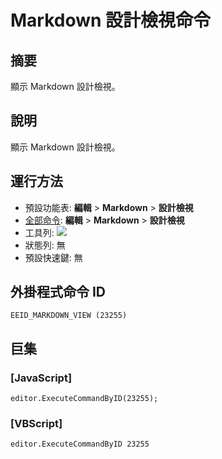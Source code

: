 # Markdown 設計檢視命令

## 摘要

顯示 Markdown 設計檢視。

## 說明

顯示 Markdown 設計檢視。

## 運行方法

- 預設功能表: **編輯** \> **Markdown** \> **設計檢視**
- [全部命令](../tools/all_commands): **編輯** \> **Markdown** \> **設計檢視**
- 工具列: ![](../../images/markdown_view..png)
- 狀態列: 無
- 預設快速鍵: 無

## 外掛程式命令 ID

```
EEID_MARKDOWN_VIEW (23255)
```

## 巨集

### \[JavaScript\]

```
editor.ExecuteCommandByID(23255);
```

### \[VBScript\]

```
editor.ExecuteCommandByID 23255
```
